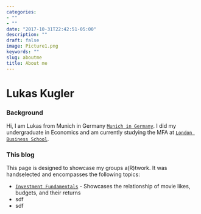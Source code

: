 ```yaml
---
categories:
- ""
- ""
date: "2017-10-31T22:42:51-05:00"
description: ""
draft: false
image: Picture1.png
keywords: ""
slug: aboutme
title: About me
---
```


# Lukas Kugler

### Background

Hi, I am Lukas from Munich in Germany [`Munich in Germany`](https://www.google.com/maps/place/Munich,+Germany/data=!4m2!3m1!1s0x479e75f9a38c5fd9:0x10cb84a7db1987d?sa=X&ved=2ahUKEwjLrYml3tvzAhX6A2MBHaNpBgcQ8gF6BAhHEAE). I did my undergraduate in Economics and am currently studying the MFA at [`London Business School`](https://www.london.edu).

### This blog

This page is designed to showcase my groups a(R)twork. It was handselected and encompasses the following topics:
* [`Investment Fundamentals`](https://lukas-lbs.netlify.app/blogs/movies/) - Showcases the relationship of movie likes, budgets, and their returns
* sdf
* sdf


